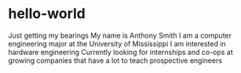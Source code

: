 # hello-world
Just getting my bearings
My name is Anthony Smith
I am a computer engineering major at the University of Mississippi
I am interested in hardware engineering
Currently looking for internships and co-ops at growing companies that have a lot to teach prospective engineers

